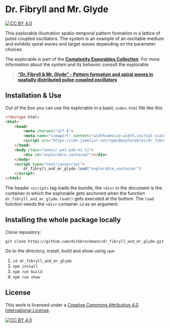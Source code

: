 [cc-by]: http://creativecommons.org/licenses/by/4.0/
[cc-by-image]: https://i.creativecommons.org/l/by/4.0/88x31.png
[cc-by-shield]: https://img.shields.io/badge/License-CC%20BY%204.0-lightgrey.svg

# Dr. Fibryll and Mr. Glyde

[![CC BY 4.0][cc-by-shield]][cc-by]

This explorable illustration spatio-temporal pattern formation in a lattice of pulse coupled oscillators. The system is an example of an excitable medium and exhibits spiral waves and target waves depending on the parameter choices.

The explorable is part of the [**Complexity Exporables Collection**](https://www.complexity-explorables.org). For more information about the system and its behavior consult the explorable
> [**“Dr. Fibryll & Mr. Glyde” - Pattern formation and spiral waves in spatially distributed pulse-coupled oscillators**](https://www.complexity-explorables.org/explorables/dr-fibryll-and-mr-glyde/)

## Installation & Use

Out of the box you can use the explorable in a basic `index.html` file like this

```html
<!doctype html>
<html>
	<head>
		<meta charset="utf-8">
		<meta name="viewport" content="width=device-width,initial-scale=1">
		<script src="https://cdn.jsdelivr.net/npm/@explorables/dr_fibryll_and_mr_glyde"></script>
	</head>
	<body class="avenir pa3 pa5-ns tj">
	    <div id="explorable_container"></div>
	</body>
	<script type="text/javascript">
		dr_fibryll_and_mr_glyde.load("explorable_container")
	</script>
</html>
```
The header `<script>` tag loads the bundle, the `<div>` in the document is the container in which the explorable gets anchored when the function `dr_fibryll_and_mr_glyde.load()` gets executed at the bottom. The `load` function needs the `<div>` container `id` as an argument.

## Installing the whole package locally

Clone repository:

```shell
git clone https://github.com/dirkbrockmann/dr_fibryll_and_mr_glyde.git
```


Go to the directory, install, build and show using `npm`:

1. `cd dr_fibryll_and_mr_glyde`
2. `npm install`
3. `npm run build`
4. `npm run show`

## License

This work is licensed under a
[Creative Commons Attribution 4.0 International License][cc-by].

[![CC BY 4.0][cc-by-image]][cc-by]


